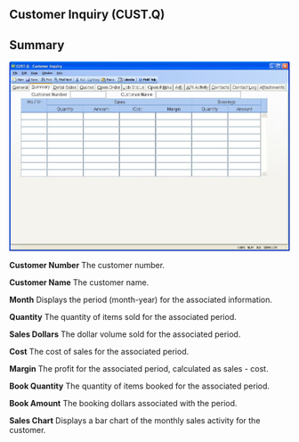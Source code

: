 ##  Customer Inquiry (CUST.Q)

<PageHeader />

##  Summary

![](./CUST-Q-2.jpg)

**Customer Number** The customer number.  
  
**Customer Name** The customer name.  
  
**Month** Displays the period (month-year) for the associated information.  
  
**Quantity** The quantity of items sold for the associated period.  
  
**Sales Dollars** The dollar volume sold for the associated period.  
  
**Cost** The cost of sales for the associated period.  
  
**Margin** The profit for the associated period, calculated as sales - cost.  
  
**Book Quantity** The quantity of items booked for the associated period.  
  
**Book Amount** The booking dollars associated with the period.  
  
**Sales Chart** Displays a bar chart of the monthly sales activity for the
customer.  
  
  
<badge text= "Version 8.10.57" vertical="middle" />

<PageFooter />